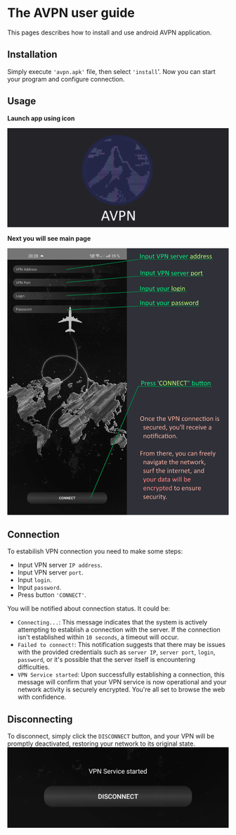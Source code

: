 # The AVPN user guide
This pages describes how to install and use android AVPN application.

## Installation 
Simply execute `'avpn.apk'` file, then select `'install`'. Now you can start your program and configure connection.

## Usage
**Launch app using icon**

![Image showing AVPN application icon](assets/avpn_logo.png)

**Next you will see main page**

![Image shgowing AVPN application](assets/avpn_client.png)

## Connection
To estabilish VPN connection you need to make some steps:
- Input VPN server `IP address`.
- Input VPN server `port`.
- Input `login`.
- Input `password`.
- Press button `'CONNECT'`.

You will be notified about connection status. It could be:
- `Connecting...`: This message indicates that the system is actively attempting to establish a connection with the server. If the connection isn't established within `10 seconds`, a timeout will occur.
- `Failed to connect!`: This notification suggests that there may be issues with the provided credentials such as `server IP`, `server port`, `login`, `password`, or it's possible that the server itself is encountering difficulties.
- `VPN Service started`: Upon successfully establishing a connection, this message will confirm that your VPN service is now operational and your network activity is securely encrypted. You're all set to browse the web with confidence.

## Disconnecting
To disconnect, simply click the `DISCONNECT` button, and your VPN will be promptly deactivated, restoring your network to its original state.
![Image showing avpn disconnection button](assets/avpn_disconnection.png)